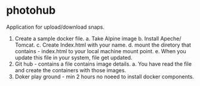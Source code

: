 # photohub
Application for upload/download snaps.

1. Create a sample docker file.
  a. Take Alpine image 
  b. Install Apeche/ Tomcat.
  c. Create Index.html with your name.
  d. mount the diretory that contains - index.html to your local machine mount point.
  e. When you update this file in your system, file get updated.
2. Git hub - contains a file contains image details.
  a. You have read the file and create the containers with those images.
2. Doker play ground - min 2 hours no noeed to install docker components.
